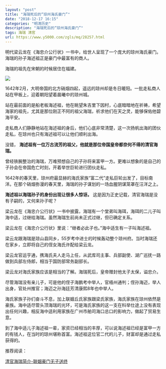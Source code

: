 ```yaml
---
layout: "post"
title: "海瑞死后的“琼州海氏豪门”"
date: "2018-12-17 16:15"
categories: "明清历史"
description: "海瑞死后的“琼州海氏豪门”"
tags: 海瑞 清官
url: https://www.y5000.com/zgls/mq/28257.html
---
```






明代梁云龙在《海忠介公行状》一书中，给世人呈现了一个庞大的琼州海氏豪门。海瑞的孙子海述祖正是豪门中最富有的商人。

海瑞的祖先在宋朝的时候居住在福建。

![](https://img.y5000.com/uploads/allimg/180131/13-1P131110325524.jpg)

1642年2月，大明帝国的北方硝烟四起，遥远的琼州却是冬日暖阳。一批走私商人站在甲板上，迎着朝阳望着晨曦中的琼州城。

站在最前面的是船老板海述祖，他在眺望朱吉里下因村，心底暗暗地在祈祷，希望海家的祖先，尤其是那位刚正不阿的祖父海瑞，祈求他们在天之灵，能够保佑他碧海平安。

走私商人们静静地站在海述祖的身后，他们心底非常清楚，这一次扬帆出海的团伙走私，在琼州也只有海述祖可以让他们顺利出海。

没错， **海述祖有一位万古流芳的祖父，他就是那位帝国皇帝都奈何不得的清官海瑞。**

曾经铁腕整治的海瑞，万难预想自己的子孙将来富甲一方。更难以想象的是自己的子孙会在帝国危亡时刻，开着举世巨轮进行团伙走私。

1642年的春天里，琼州府最显赫的海氏家族“富二代”走私巨轮出发了，目标南洋。在那个硝烟弥漫的春天里，海瑞的孙子谋划的一场血腥阴谋笼罩在汪洋之上。

**海述祖以海瑞孙子的身份出现让很多人惊讶。** 这是因为正史记载，清官海瑞是没有子嗣的，又何来孙子呢？

梁云龙在《海忠介公行状》一书中披露，海瑞有一个堂弟叫海珥，海珥的二儿子叫海中适，过继给海瑞。虽然海瑞生前尚未正式过继，但已确定关系。

梁云龙在《海忠介公行状》里说：“继者必此子也。”海中适生有一子叫海述祖。

梁云龙跟海瑞是琼山县同乡，55岁考中进士的时候轰动整个琼州府。当时海瑞还在家乡，立即将自己的侄女海氏许配给梁云龙。

梁云龙官运亨通，携海氏夫人走马上任，从武库司主事、兵部副使、湖广巡抚一路做到兵部左侍郎，相当于国防部常务副部长。

梁云龙对海氏家族应该是相当的了解。海瑞死后，皇帝赠封他太子太保，谥忠介。

尽管海瑞没有亲儿子，可是他的侄子海鹏考中举人，官梧州通判；侄孙海迈，举人出身，官处州推官；海迈之孙海廷芳清康熙8年也中举人。

海氏家族子孙们奋斗不息，加上联姻丘氏家族跟梁氏家族，海氏家族在琼州依然是豪族。海中适尽管头顶海瑞的光环，可是海氏家族的这一支在科举仕途上没有表现出任何兴趣，相反海中适利用家族在广州市舶司海口总口的影响力，做起了贸易生意。

到了海中适儿子海述祖一辈，家资已经相当的丰厚，可以说海述祖已经是富甲一方的有钱人，在当时的琼州堪称首富。海述祖这位官二代的儿子，财富却是通过走私获得的。

推荐阅读：

[清官海瑞简介-联姻豪门无子送终](https://www.y5000.com/zgls/mq/28251.html)
